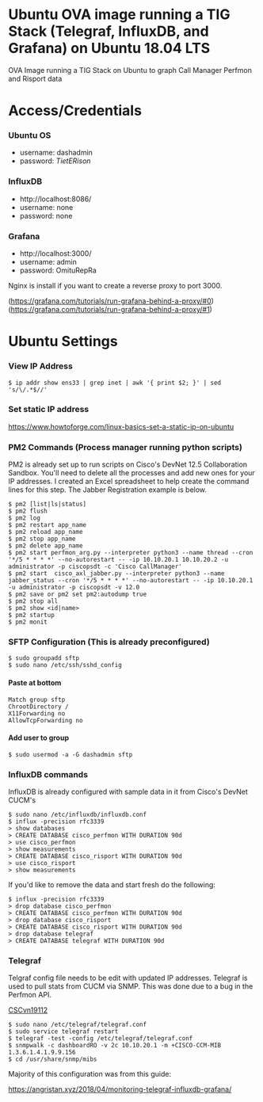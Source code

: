 # Ubuntu OVA image running a TIG Stack (Telegraf, InfluxDB, and Grafana) on Ubuntu 18.04 LTS
OVA Image running a TIG Stack on Ubuntu to graph Call Manager Perfmon and Risport data

# Access/Credentials

### Ubuntu OS
* username: dashadmin
* password: *TietERison*

### InfluxDB
* http://localhost:8086/
* username: none
* password: none

### Grafana
* http://localhost:3000/
* username: admin
* password: OmituRepRa

Nginx is install if you want to create a reverse proxy to port 3000.

(https://grafana.com/tutorials/run-grafana-behind-a-proxy/#0)
(https://grafana.com/tutorials/run-grafana-behind-a-proxy/#1)

# Ubuntu Settings

### View IP Address
```
$ ip addr show ens33 | grep inet | awk '{ print $2; }' | sed 's/\/.*$//'
```

### Set static IP address
https://www.howtoforge.com/linux-basics-set-a-static-ip-on-ubuntu

### PM2 Commands (Process manager running python scripts)

PM2 is already set up to run scripts on Cisco's DevNet 12.5 Collaboration Sandbox. You'll need to delete all the processes and add new ones for your IP addresses. I created an Excel spreadsheet to help create the command lines for this step. The Jabber Registration example is below.

```
$ pm2 [list|ls|status]
$ pm2 flush
$ pm2 log
$ pm2 restart app_name
$ pm2 reload app_name
$ pm2 stop app_name
$ pm2 delete app_name
$ pm2 start perfmon_arg.py --interpreter python3 --name thread --cron '*/5 * * * *' --no-autorestart -- -ip 10.10.20.1 10.10.20.2 -u administrator -p ciscopsdt -c 'Cisco CallManager'
$ pm2 start  cisco_axl_jabber.py --interpreter python3 --name jabber_status --cron '*/5 * * * *' --no-autorestart -- -ip 10.10.20.1 -u administrator -p ciscopsdt -v 12.0
$ pm2 save or pm2 set pm2:autodump true
$ pm2 stop all
$ pm2 show <id|name>
$ pm2 startup
$ pm2 monit
```

### SFTP Configuration (This is already preconfigured)
```
$ sudo groupadd sftp
$ sudo nano /etc/ssh/sshd_config
```

#### Paste at bottom
```
Match group sftp
ChrootDirectory /
X11Forwarding no
AllowTcpForwarding no
```
#### Add user to group
```
$ sudo usermod -a -G dashadmin sftp
```

### InfluxDB commands

InfluxDB is already configured with sample data in it from Cisco's DevNet CUCM's

```
$ sudo nano /etc/influxdb/influxdb.conf
$ influx -precision rfc3339
> show databases
> CREATE DATABASE cisco_perfmon WITH DURATION 90d
> use cisco_perfmon
> show measurements
> CREATE DATABASE cisco_risport WITH DURATION 90d
> use cisco_risport
> show measurements
```
If you'd like to remove the data and start fresh do the following:

```
$ influx -precision rfc3339
> drop database cisco_perfmon
> CREATE DATABASE cisco_perfmon WITH DURATION 90d
> drop database cisco_risport
> CREATE DATABASE cisco_risport WITH DURATION 90d
> drop database telegraf
> CREATE DATABASE telegraf WITH DURATION 90d
```

### Telegraf

Telgraf config file needs to be edit with updated IP addresses. Telegraf is used to pull stats from CUCM via SNMP. This was done due to a bug in the Perfmon API.

[CSCvn19112](https://bst.cloudapps.cisco.com/bugsearch/bug/CSCvn19112/?rfs=iqvred)

```
$ sudo nano /etc/telegraf/telegraf.conf
$ sudo service telegraf restart
$ telegraf -test -config /etc/telegraf/telegraf.conf
$ snmpwalk -c dashboardRO -v 2c 10.10.20.1 -m +CISCO-CCM-MIB 1.3.6.1.4.1.9.9.156
$ cd /usr/share/snmp/mibs
```

Majority of this configuration was from this guide:

https://angristan.xyz/2018/04/monitoring-telegraf-influxdb-grafana/

